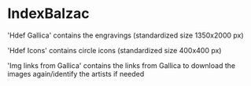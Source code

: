 # IndexBalzac

'Hdef Gallica' contains the engravings (standardized size 1350x2000 px)

'Hdef Icons' contains circle icons (standardized size 400x400 px)

'Img links from Gallica' contains the links from Gallica to download the images again/identify the artists if needed
